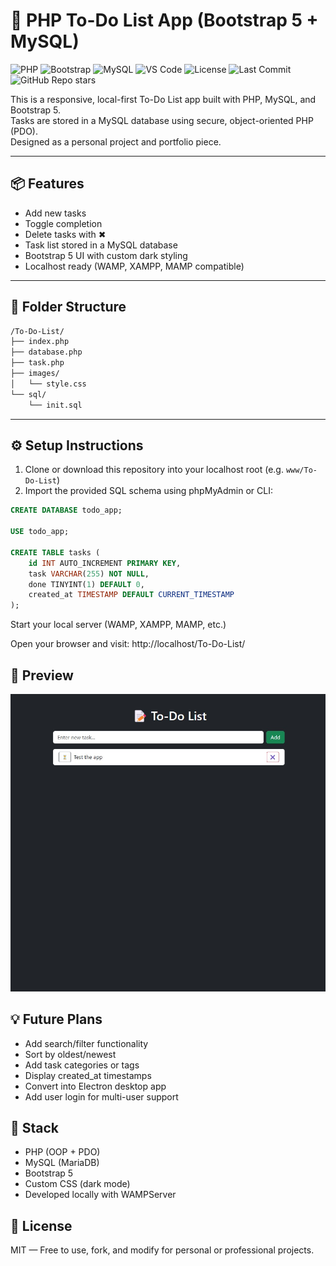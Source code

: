# 📝 PHP To-Do List App (Bootstrap 5 + MySQL)

![PHP](https://img.shields.io/badge/Built%20With-PHP-blue?logo=php)
![Bootstrap](https://img.shields.io/badge/Frontend-Bootstrap%205-purple?logo=bootstrap)
![MySQL](https://img.shields.io/badge/Database-MySQL-orange?logo=mysql)
![VS Code](https://img.shields.io/badge/Editor-VS%20Code-blue?logo=visualstudiocode)
![License](https://img.shields.io/github/license/gakusei-desu/php-todo-list-app)
![Last Commit](https://img.shields.io/github/last-commit/gakusei-desu/php-todo-list-app)
![GitHub Repo stars](https://img.shields.io/github/stars/gakusei-desu/php-todo-list-app?style=social)


This is a responsive, local-first To-Do List app built with PHP, MySQL, and Bootstrap 5.  
Tasks are stored in a MySQL database using secure, object-oriented PHP (PDO).  
Designed as a personal project and portfolio piece.

---

## 📦 Features

- Add new tasks  
- Toggle completion  
- Delete tasks with ✖  
- Task list stored in a MySQL database  
- Bootstrap 5 UI with custom dark styling  
- Localhost ready (WAMP, XAMPP, MAMP compatible)

---

## 🧱 Folder Structure
```bash
/To-Do-List/
├── index.php
├── database.php
├── task.php
├── images/
│   └── style.css
└── sql/
    └── init.sql
```

---

## ⚙️ Setup Instructions

1. Clone or download this repository into your localhost root (e.g. `www/To-Do-List`)
2. Import the provided SQL schema using phpMyAdmin or CLI:

```sql
CREATE DATABASE todo_app;

USE todo_app;

CREATE TABLE tasks (
    id INT AUTO_INCREMENT PRIMARY KEY,
    task VARCHAR(255) NOT NULL,
    done TINYINT(1) DEFAULT 0,
    created_at TIMESTAMP DEFAULT CURRENT_TIMESTAMP
);
```
Start your local server (WAMP, XAMPP, MAMP, etc.)

Open your browser and visit:
http://localhost/To-Do-List/

## 📸 Preview
![To-Do List App Preview](images/To-Do-List.jpg)

## 💡 Future Plans
- Add search/filter functionality
- Sort by oldest/newest
- Add task categories or tags
- Display created_at timestamps
- Convert into Electron desktop app
- Add user login for multi-user support

## 🧠 Stack
- PHP (OOP + PDO)
- MySQL (MariaDB)
- Bootstrap 5
- Custom CSS (dark mode)
- Developed locally with WAMPServer

## 📃 License
MIT — Free to use, fork, and modify for personal or professional projects.
